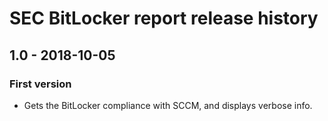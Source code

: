 # SEC BitLocker report release history

## 1.0 - 2018-10-05

### First version

* Gets the BitLocker compliance with SCCM, and displays verbose info.